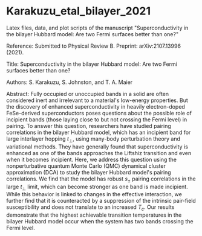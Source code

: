 # Karakuzu_etal_bilayer_2021

Latex files, data, and plot scripts of the manuscript "Superconductivity in the bilayer Hubbard model: Are two Fermi surfaces better than one?"

Reference: Submitted to Physical Review B. Preprint: arXiv:2107.13996 (2021). 

Title: Superconductivity in the bilayer Hubbard model: Are two Fermi surfaces better than one?

Authors: S. Karakuzu, S. Johnston, and T. A. Maier

Abstract: Fully occupied or unoccupied bands in a solid are often considered inert and irrelevant to a material's low-energy properties. But the discovery of enhanced superconductivity in heavily electron-doped FeSe-derived superconductors poses questions about the possible role of incipient bands (those laying close to but not crossing the Fermi level) in pairing. To answer this question, researchers have studied pairing correlations in the bilayer Hubbard model, which has an incipient band for large interlayer hopping $t_\perp$, using many-body perturbation theory and variational methods. They have generally found that superconductivity is enhanced as one of the bands approaches the Liftshiz transition and even when it becomes incipient. Here, we address this question using the nonperturbative quantum Monte Carlo (QMC) dynamical cluster approximation (DCA) to study the bilayer Hubbard model's pairing correlations. We find that the model has robust $s_\pm$ pairing correlations in the large $t_\perp$ limit, which can become stronger as one band is made incipient. While this behavior is linked to changes in the effective interaction, we further find that it is  counteracted by a suppression of the intrinsic pair-field susceptibility and does not translate to an increased $T_c$. Our results demonstrate that the highest achievable transition temperatures in the bilayer Hubbard model occur when the system has two bands crossing the Fermi level.  
